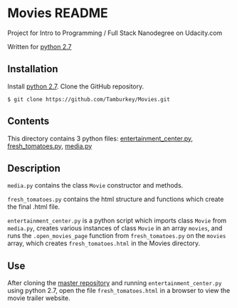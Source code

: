# Movies README

Project for Intro to Programming / Full Stack Nanodegree on Udacity.com

Written for [python 2.7](https://www.python.org/)

## Installation

Install [python 2.7](https://www.python.org/).
Clone the GitHub repository.

	$ git clone https://github.com/Tamburkey/Movies.git

## Contents

This directory contains 3 python files:
[entertainment_center.py](entertainment_center.py),
[fresh_tomatoes.py](fresh_tomatoes.py),
[media.py](media.py)

## Description
`media.py` contains the class `Movie` constructor and methods.

`fresh_tomatoes.py` contains the html structure and functions which create
the final .html file.

`entertainment_center.py` is a python script which imports class `Movie`
from `media.py`, creates various instances of class `Movie` in an array
`movies`, and runs the `.open_movies_page` function from `fresh_tomatoes.py`
on the `movies` array, which creates `fresh_tomatoes.html` in the Movies
directory.

## Use
After cloning the [master repository](https://github.com/Tamburkey/Movies.git)
and running `entertainment_center.py` using python 2.7, open the file 
`fresh_tomatoes.html` in a browser to view the movie trailer website.
